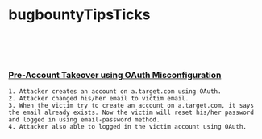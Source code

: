 # bugbountyTipsTicks
<br><br><br>

### [Pre-Account Takeover using OAuth Misconfiguration](#oauth_misc_1)
```
1. Attacker creates an account on a.target.com using OAuth.
2. Attacker changed his/her email to victim email.
3. When the victim try to create an account on a.target.com, it says the email already exists. Now the victim will reset his/her password and logged in using email-password method.
4. Attacker also able to logged in the victim account using OAuth.
```
